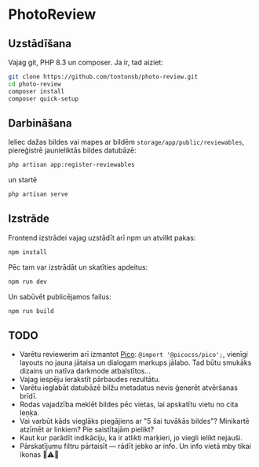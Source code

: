 # PhotoReview

## Uzstādīšana

Vajag git, PHP 8.3 un composer. Ja ir, tad aiziet:

```sh
git clone https://github.com/tontonsb/photo-review.git
cd photo-review
composer install
composer quick-setup
```

## Darbināšana

Ieliec dažas bildes vai mapes ar bildēm `storage/app/public/reviewables`,
piereģistrē jaunieliktās bildes datubāzē:

```sh
php artisan app:register-reviewables
```

un startē

```sh
php artisan serve
```

## Izstrāde

Frontend izstrādei vajag uzstādīt arī npm un atvilkt pakas:

```sh
npm install
```

Pēc tam var izstrādāt un skatīties apdeitus:

```sh
npm run dev
```

Un sabūvēt publicējamos failus:

```sh
npm run build
```

## TODO

- Varētu reviewerim arī izmantot [Pico](https://picocss.com/s): 
  `@import '@picocss/pico';`, vienīgi layouts no jauna jātaisa un dialogam
  markups jālabo. Tad būtu smukāks dizains un natīva darkmode atbalstītos...
- Vajag iespēju ierakstīt pārbaudes rezultātu.
- Varētu ieglabāt datubāzē bilžu metadatus nevis ģenerēt atvēršanas brīdī.
- Rodas vajadzība meklēt bildes pēc vietas, lai apskatītu vietu no cita leņķa.
- Vai varbūt kāds vieglāks piegājiens ar "5 šai tuvākās bildes"? Minikartē atzīmēt ar linkiem? Pie saistītajām pielikt?
- Kaut kur parādīt indikāciju, ka ir atlikti marķieri, jo viegli ielikt nejauši.
- Pārskatījumu filtru pārtaisīt — rādīt jebko ar info. Un info vietā mby tikai ikonas 💬⚠️📌
